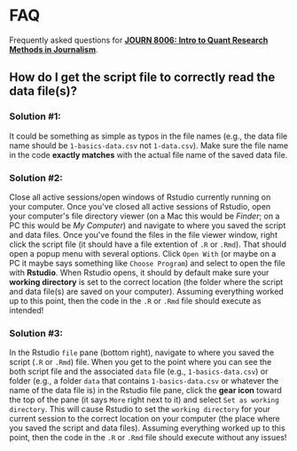 FAQ
================

Frequently asked questions for [**JOURN 8006: Intro to Quant Research Methods in Journalism**](https://github.com/mkearney/JOURN_8006_Quant).

How do I get the script file to correctly read the data file(s)?
----------------------------------------------------------------

### Solution \#1:

It could be something as simple as typos in the file names (e.g., the data file name should be `1-basics-data.csv` not `1-data.csv`). Make sure the file name in the code **exactly matches** with the actual file name of the saved data file.

### Solution \#2:

Close all active sessions/open windows of Rstudio currently running on your computer. Once you've closed all active sessions of Rstudio, open your computer's file directory viewer (on a Mac this would be *Finder*; on a PC this would be *My Computer*) and navigate to where you saved the script and data files. Once you've found the files in the file viewer window, right click the script file (it should have a file extention of `.R` or `.Rmd`). That should open a popup menu with several options. Click `Open With` (or maybe on a PC it maybe says something like `Choose Program`) and select to open the file with **Rstudio**. When Rstudio opens, it should by default make sure your **working directory** is set to the correct location (the folder where the script and data file(s) are saved on your computer). Assuming everything worked up to this point, then the code in the `.R` or `.Rmd` file should execute as intended!

### Solution \#3:

In the Rstudio `file` pane (bottom right), navigate to where you saved the script (`.R` or `.Rmd`) file. When you get to the point where you can see the both script file and the associated `data` file (e.g., `1-basics-data.csv`) or folder (e.g., a folder `data` that contains `1-basics-data.csv` or whatever the name of the data file is) in the Rstudio file pane, click the **gear icon** toward the top of the pane (it says `More` right next to it) and select `Set as working directory`. This will cause Rstudio to set the `working directory` for your current session to the correct location on your computer (the place where you saved the script and data files). Assuming everything worked up to this point, then the code in the `.R` or `.Rmd` file should execute without any issues!
